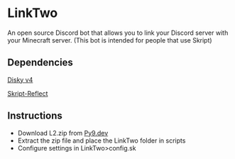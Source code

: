 # LinkTwo
An open source Discord bot that allows you to link your Discord server with your Minecraft server. (This bot is intended for people that use Skript)

## Dependencies
[Disky v4](https://disky.me/)

[Skript-Reflect](https://www.spigotmc.org/resources/skript-reflect.82259/)

## Instructions
- Download L2.zip from [Py9.dev](https://py9.dev/)
- Extract the zip file and place the LinkTwo folder in scripts
- Configure settings in LinkTwo>config.sk